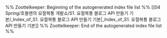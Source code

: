 %% Zoottelkeeper: Beginning of the autogenerated index file list  %%
 [[04 Spring/호돌맨의 요절복통 개발쇼/S1. 요절복통 블로그 API 만들기 기본/_Index_of_S1. 요절복통 블로그 API 만들기 기본|_Index_of_S1. 요절복통 블로그 API 만들기 기본]]
%% Zoottelkeeper: End of the autogenerated index file list  %%
